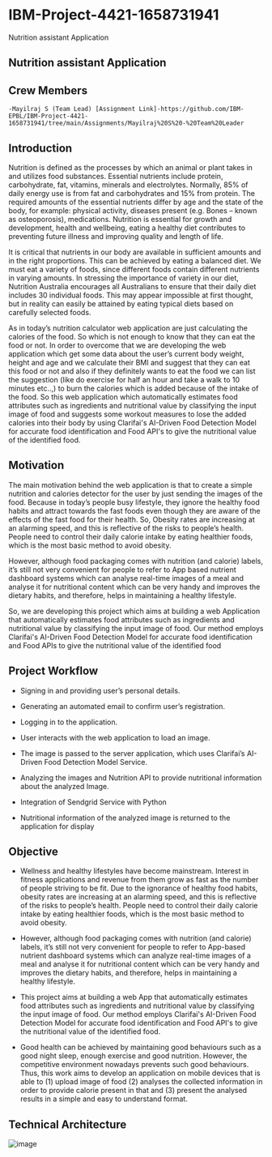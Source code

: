 # IBM-Project-4421-1658731941
Nutrition assistant Application
## Nutrition assistant Application
## Crew Members
    
    -Mayilraj S (Team Lead) [Assignment Link]-https://github.com/IBM-EPBL/IBM-Project-4421-1658731941/tree/main/Assignments/Mayilraj%20S%20-%20Team%20Leader
## Introduction

 Nutrition is defined as the processes by which an animal or plant takes in and utilizes food substances. Essential nutrients include protein, carbohydrate, fat, vitamins, minerals and electrolytes. Normally, 85% of daily energy use is from fat and carbohydrates and 15% from protein.   The required amounts of the essential nutrients differ by age and the state of the body, for example: physical activity, diseases present (e.g. Bones – known as osteoporosis), medications. Nutrition is essential for growth and development, health and wellbeing, eating a healthy diet contributes to preventing future illness and improving quality and length of life. 

  It is critical that nutrients in our body are available in sufficient amounts and in the right proportions. This can be achieved by eating a balanced diet. We must eat a variety of foods, since different foods contain different nutrients in varying amounts. In stressing the importance of variety in our diet, Nutrition Australia encourages all Australians to ensure that their daily diet includes 30 individual foods. This may appear impossible at first thought, but in reality can easily be attained by eating typical diets based on carefully selected foods.
     
   As in today’s nutrition calculator web application are just calculating the calories of the food. So which is not enough to know that they can eat the food or not. In order to overcome that we are developing the web application which get some data about the user’s current body weight, height and age and we calculate their BMI and suggest that they can eat this food or not and also if they definitely wants to eat the food we can list the suggestion (like do exercise for half an hour and take a walk to 10 minutes etc..,) to burn the calories which is added because of the intake of the food. So this web application which automatically estimates food attributes such as ingredients and nutritional value by classifying the input image of food and suggests some workout measures to lose the added calories into their body by using Clarifai's AI-Driven Food Detection Model for accurate food identification and Food API's to give the nutritional value of the identified food.
     
     

## Motivation

The main motivation behind the web application is that to create a simple nutrition and calories detector for the user by just sending the images of the food. Because in today’s people busy lifestyle, they ignore the healthy food habits and attract towards the fast foods even though they are aware of the effects of the fast food for their health. So, Obesity rates are increasing at an alarming speed, and this is reflective of the risks to people’s health. People need to control their daily calorie intake by eating healthier foods, which is the most basic method to avoid obesity.

However, although food packaging comes with nutrition (and calorie) labels, it’s still not very convenient for people to refer to App based nutrient dashboard systems which can analyse real-time images of a meal and analyse it for nutritional content which can be very handy and improves the dietary habits, and therefore, helps in maintaining a healthy lifestyle. 

So, we are developing this project which aims at building a web Application that automatically estimates food attributes such as ingredients and nutritional value by classifying the input image of food. Our method employs Clarifai's AI-Driven Food Detection Model for accurate food identification and Food APIs to give the nutritional value of the identified food


## Project Workflow
- Signing in and providing user’s personal details.

- Generating an automated email to confirm user’s registration.

- Logging in to the application.

- User interacts with the web application to load an image. 

- The image is passed to the server application, which uses Clarifai’s AI-Driven Food Detection Model Service.

- Analyzing the images and Nutrition API to provide nutritional information about the analyzed Image.

- Integration of Sendgrid Service with Python

- Nutritional information of the analyzed image is returned to the application for display

## Objective 

- Wellness and healthy lifestyles have become mainstream. Interest in fitness applications and revenue from them grow as fast as the number of people striving to be fit. Due to the ignorance of healthy food habits, obesity rates are increasing at an alarming speed, and this is reflective of the risks to people’s health. People need to control their daily calorie intake by eating healthier foods, which is the most basic method to avoid obesity.

- However, although food packaging comes with nutrition (and calorie) labels, it’s still not very convenient for people to refer to App-based nutrient dashboard systems which can analyze real-time images of a meal and analyse it for nutritional content which can be very handy and improves the dietary habits, and therefore, helps in maintaining a healthy lifestyle.

- This project aims at building a web App that automatically estimates food attributes such as ingredients and nutritional value by classifying the input image of food. Our method employs Clarifai's AI-Driven Food Detection Model for accurate food identification and Food API's to give the nutritional value of the identified food.

- Good health can be achieved by maintaining good behaviours such as a good night sleep, enough exercise and good nutrition. However, the competitive environment nowadays prevents such good behaviours. Thus, this work aims to develop an application on mobile devices that is able to (1) upload image of food (2) analyses the collected information in order to provide calorie present in that and (3) present the analysed results in a simple and easy to understand format.

## Technical Architecture

![image](https://lh5.googleusercontent.com/HptOGv0lSRnQb1--uqUV-lbXaDQwuSqggE0tHdCTwTBqLVJM5aTd0FIYPhdhsRRwMLA56hW881qT6Ys-6-bqMuEJGlrJLEU8YOLsz5fCg43Mp9YN2vHcR_letaL9jw)
